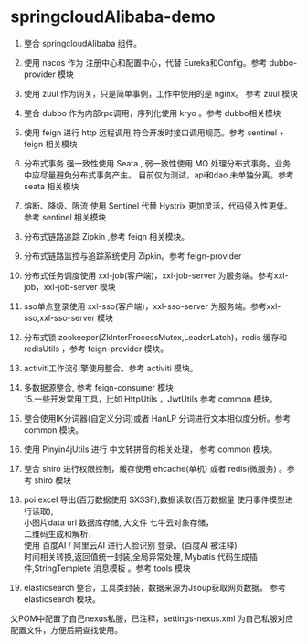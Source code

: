 # springcloudAlibaba-demo
  1. 整合 springcloudAlibaba 组件。</br>
  2. 使用 nacos 作为 注册中心和配置中心，代替 Eureka和Config。参考 dubbo-provider 模块 </br>
  3. 使用 zuul 作为网关，只是简单事例，工作中使用的是 nginx。 参考 zuul 模块 </br>
  4. 整合 dubbo 作为内部rpc调用，序列化使用 kryo 。参考 dubbo相关模块 </br>
  5. 使用 feign 进行 http 远程调用,符合开发时接口调用规范。参考 sentinel + feign 相关模块 </br>
  6. 分布式事务 强一致性使用 Seata , 弱一致性使用 MQ 处理分布式事务。业务中应尽量避免分布式事务产生。
  目前仅为测试，api和dao 未单独分离。参考 seata 相关模块 </br>
  7. 熔断、降级、限流 使用 Sentinel 代替 Hystrix 更加灵活，代码侵入性更低。参考 sentinel 相关模块 </br>
  8. 分布式链路追踪 Zipkin ,参考 feign 相关模块。 </br>
  9. 分布式链路监控与追踪系统使用 Zipkin。参考 feign-provider </br>
  10. 分布式任务调度使用 xxl-job(客户端)，xxl-job-server 为服务端。参考xxl-job，xxl-job-server 模块 </br>
  11. sso单点登录使用 xxl-sso(客户端)，xxl-sso-server 为服务端。参考xxl-sso,xxl-sso-server 模块 </br>
  12. 分布式锁 zookeeper(ZkInterProcessMutex,LeaderLatch)，redis 缓存和redisUtils ，参考 feign-provider 模块。
  13. activiti工作流引擎使用整合。参考 activiti 模块。  </br>
  14. 多数据源整合, 参考 feign-consumer 模块</br>
  15.一些开发常用工具，比如 HttpUtils ，JwtUtils 参考 common 模块。 </br>
  16. 整合使用IK分词器(自定义分词)或者 HanLP 分词进行文本相似度分析。参考 common 模块。 </br>
  17. 使用 Pinyin4jUtils 进行 中文转拼音的相关处理， 参考 common 模块。 </br>
  18. 整合 shiro 进行权限控制，缓存使用 ehcache(单机) 或者 redis(微服务) 。参考 shiro 模块 </br>
  19. poi excel 导出(百万数据使用 SXSSF),数据读取(百万数据量 使用事件模型进行读取), </br>
    小图片data url 数据库存储, 大文件 七牛云对象存储， </br>
    二维码生成和解析，</br>
    使用 百度AI / 阿里云AI 进行人脸识别 登录。(百度AI 被注释) </br>
    时间相关转换,返回值统一封装,全局异常处理, Mybatis 代码生成插件,StringTemplete 消息模板 。参考 tools 模块 </br>
    
  20. elasticsearch 整合，工具类封装，数据来源为Jsoup获取网页数据。 参考 elasticsearch 模块。
  
  父POM中配置了自己nexus私服，已注释，settings-nexus.xml 为自己私服对应配置文件，方便后期查找使用。</br> 

